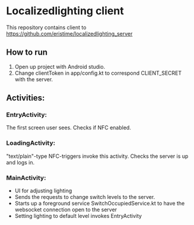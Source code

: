 # Localizedlighting client

This repository contains client to https://github.com/eristime/localizedlighting_server



## How to run

1. Open up project with Android studio.
2. Change clientToken in app/config.kt to correspond CLIENT_SECRET with the server.

## Activities:

### EntryActivity: 
The first screen user sees. Checks if NFC enabled.
### LoadingActivity:
"text/plain"-type NFC-triggers invoke this activity. Checks the server is up and logs in.
### MainActivity: 
- UI for adjusting lighting 
- Sends the requests to change switch levels to the server.
- Starts up a foreground service SwitchOccupiedService.kt to have the websocket connection open to the server
- Setting lighting to default level invokes EntryActivity